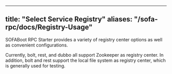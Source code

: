 
---

title: "Select Service Registry"
aliases: "/sofa-rpc/docs/Registry-Usage"
---

SOFABoot RPC Starter provides a variety of registry center options as well as convenient configurations.

Currently, bolt, rest, and dubbo all support Zookeeper as registry center. In addition, bolt and rest support the local file system as registry center, which is generally used for testing.
